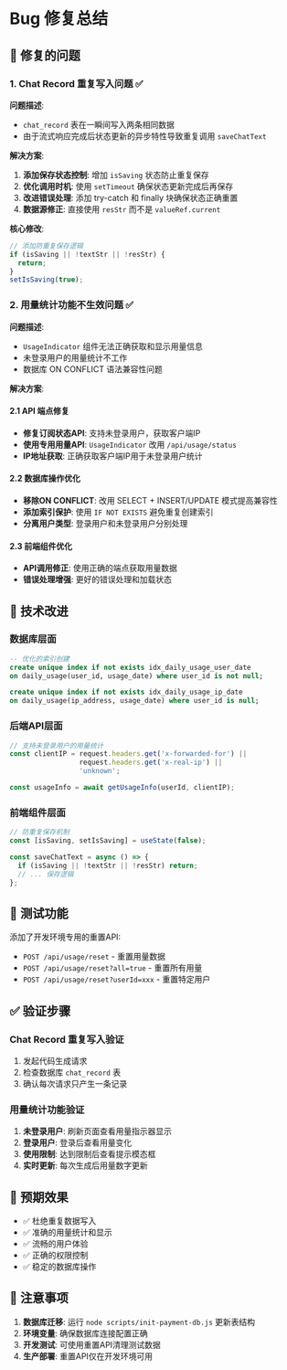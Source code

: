 # Bug 修复总结

## 🐛 修复的问题

### 1. Chat Record 重复写入问题 ✅

**问题描述**: 
- `chat_record` 表在一瞬间写入两条相同数据
- 由于流式响应完成后状态更新的异步特性导致重复调用 `saveChatText`

**解决方案**:
1. **添加保存状态控制**: 增加 `isSaving` 状态防止重复保存
2. **优化调用时机**: 使用 `setTimeout` 确保状态更新完成后再保存
3. **改进错误处理**: 添加 try-catch 和 finally 块确保状态正确重置
4. **数据源修正**: 直接使用 `resStr` 而不是 `valueRef.current`

**核心修改**:
```typescript
// 添加防重复保存逻辑
if (isSaving || !textStr || !resStr) {
  return;
}
setIsSaving(true);
```

### 2. 用量统计功能不生效问题 ✅

**问题描述**:
- `UsageIndicator` 组件无法正确获取和显示用量信息
- 未登录用户的用量统计不工作
- 数据库 ON CONFLICT 语法兼容性问题

**解决方案**:

#### 2.1 API 端点修复
- **修复订阅状态API**: 支持未登录用户，获取客户端IP
- **使用专用用量API**: `UsageIndicator` 改用 `/api/usage/status`
- **IP地址获取**: 正确获取客户端IP用于未登录用户统计

#### 2.2 数据库操作优化
- **移除ON CONFLICT**: 改用 SELECT + INSERT/UPDATE 模式提高兼容性
- **添加索引保护**: 使用 `IF NOT EXISTS` 避免重复创建索引
- **分离用户类型**: 登录用户和未登录用户分别处理

#### 2.3 前端组件优化
- **API调用修正**: 使用正确的端点获取用量数据
- **错误处理增强**: 更好的错误处理和加载状态

## 🔧 技术改进

### 数据库层面
```sql
-- 优化的索引创建
create unique index if not exists idx_daily_usage_user_date 
on daily_usage(user_id, usage_date) where user_id is not null;

create unique index if not exists idx_daily_usage_ip_date 
on daily_usage(ip_address, usage_date) where user_id is null;
```

### 后端API层面
```typescript
// 支持未登录用户的用量统计
const clientIP = request.headers.get('x-forwarded-for') || 
                 request.headers.get('x-real-ip') || 
                 'unknown';

const usageInfo = await getUsageInfo(userId, clientIP);
```

### 前端组件层面
```typescript
// 防重复保存机制
const [isSaving, setIsSaving] = useState(false);

const saveChatText = async () => {
  if (isSaving || !textStr || !resStr) return;
  // ... 保存逻辑
};
```

## 🧪 测试功能

添加了开发环境专用的重置API:
- `POST /api/usage/reset` - 重置用量数据
- `POST /api/usage/reset?all=true` - 重置所有用量
- `POST /api/usage/reset?userId=xxx` - 重置特定用户

## ✅ 验证步骤

### Chat Record 重复写入验证
1. 发起代码生成请求
2. 检查数据库 `chat_record` 表
3. 确认每次请求只产生一条记录

### 用量统计功能验证
1. **未登录用户**: 刷新页面查看用量指示器显示
2. **登录用户**: 登录后查看用量变化
3. **使用限制**: 达到限制后查看提示模态框
4. **实时更新**: 每次生成后用量数字更新

## 🎯 预期效果

- ✅ 杜绝重复数据写入
- ✅ 准确的用量统计和显示
- ✅ 流畅的用户体验
- ✅ 正确的权限控制
- ✅ 稳定的数据库操作

## 📝 注意事项

1. **数据库迁移**: 运行 `node scripts/init-payment-db.js` 更新表结构
2. **环境变量**: 确保数据库连接配置正确
3. **开发测试**: 可使用重置API清理测试数据
4. **生产部署**: 重置API仅在开发环境可用